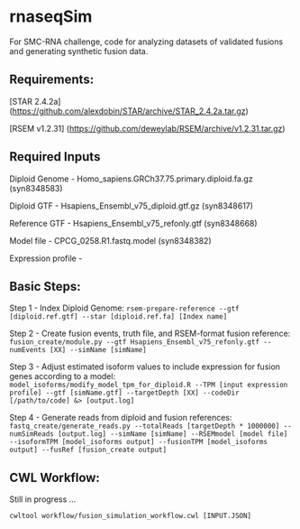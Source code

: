 # rnaseqSim
For SMC-RNA challenge, code for analyzing datasets of validated fusions and generating synthetic fusion data.

## Requirements:

[STAR 2.4.2a] (https://github.com/alexdobin/STAR/archive/STAR_2.4.2a.tar.gz)

[RSEM v1.2.31] (https://github.com/deweylab/RSEM/archive/v1.2.31.tar.gz)

## Required Inputs

Diploid Genome - Homo_sapiens.GRCh37.75.primary.diploid.fa.gz (syn8348583)

Diploid GTF - Hsapiens_Ensembl_v75_diploid.gtf.gz (syn8348617)

Reference GTF - Hsapiens_Ensembl_v75_refonly.gtf (syn8348668)

Model file - CPCG_0258.R1.fastq.model (syn8348382)

Expression profile -


## Basic Steps:

Step 1 - Index Diploid Genome:
`rsem-prepare-reference --gtf [diploid.ref.gtf] --star [diploid.ref.fa] [Index name]`

Step 2 - Create fusion events, truth file, and RSEM-format fusion reference:
`fusion_create/module.py --gtf Hsapiens_Ensembl_v75_refonly.gtf --numEvents [XX] --simName [simName]`

Step 3 - Adjust estimated isoform values to include expression for fusion genes according to a model:
`model_isoforms/modify_model_tpm_for_diploid.R --TPM [input expression profile] --gtf [simName.gtf] --targetDepth [XX] --codeDir [/path/to/code] &> [output.log]`

Step 4 - Generate reads from diploid and fusion references:
`fastq_create/generate_reads.py --totalReads [targetDepth * 1000000] --numSimReads [output.log] --simName [simName] --RSEMmodel [model file] --isoformTPM [model_isoforms output] --fusionTPM [model_isoforms output] --fusRef [fusion_create output]`


## CWL Workflow:

Still in progress ...

`cwltool workflow/fusion_simulation_workflow.cwl [INPUT.JSON]`
